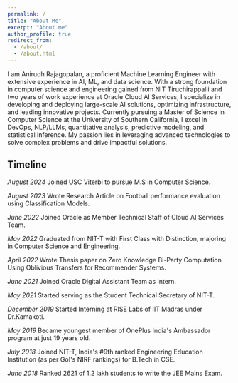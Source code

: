 ```yaml
---
permalink: /
title: "About Me"
excerpt: "About me"
author_profile: true
redirect_from: 
  - /about/
  - /about.html
---
```


I am Anirudh Rajagopalan, a proficient Machine Learning Engineer with extensive experience in AI, ML, and data science. With a strong foundation in computer science and engineering gained from NIT Tiruchirappalli and two years of work experience at Oracle Cloud AI Services, I specialize in developing and deploying large-scale AI solutions, optimizing infrastructure, and leading innovative projects. Currently pursuing a Master of Science in Computer Science at the University of Southern California, I excel in DevOps, NLP/LLMs, quantitative analysis, predictive modeling, and statistical inference. My passion lies in leveraging advanced technologies to solve complex problems and drive impactful solutions.

Timeline
------

*August 2024* Joined USC Viterbi to pursue M.S in Computer Science.

*August 2023* Wrote Research Article on Football performance evaluation using Classification Models.

*June 2022* Joined Oracle as Member Technical Staff of Cloud AI Services Team.

*May 2022* Graduated from NIT-T with First Class with Distinction, majoring in Computer Science and Engineering.

*April 2022* Wrote Thesis paper on Zero Knowledge Bi-Party Computation Using Oblivious Transfers for Recommender Systems.

*June 2021* Joined Oracle Digital Assistant Team as Intern.

*May 2021* Started serving as the Student Technical Secretary of NIT-T.

*December 2019* Started Interning at RISE Labs of IIT Madras under Dr.Kamakoti.

*May 2019* Became youngest member of OnePlus India's Ambassador program at just 19 years old.

*July 2018* Joined NIT-T, India's #9th ranked Engineering Education Institution (as per GoI's NIRF rankings) for B.Tech in CSE.

*June 2018* Ranked 2621 of 1.2 lakh students to write the JEE Mains Exam.

